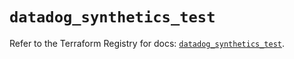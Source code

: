 # `datadog_synthetics_test`

Refer to the Terraform Registry for docs: [`datadog_synthetics_test`](https://registry.terraform.io/providers/datadog/datadog/3.55.0/docs/resources/synthetics_test).
